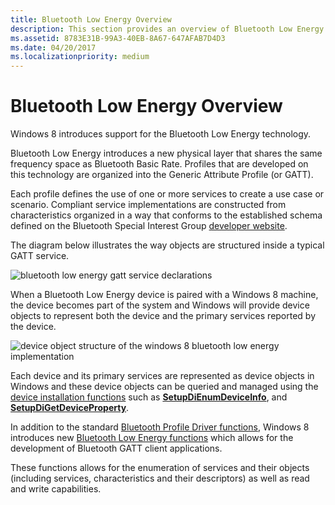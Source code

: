 ```yaml
---
title: Bluetooth Low Energy Overview
description: This section provides an overview of Bluetooth Low Energy introduced in Windows 8
ms.assetid: 8783E31B-99A3-40EB-8A67-647AFAB7D4D3
ms.date: 04/20/2017
ms.localizationpriority: medium
---
```


# Bluetooth Low Energy Overview


Windows 8 introduces support for the Bluetooth Low Energy technology.

Bluetooth Low Energy introduces a new physical layer that shares the same frequency space as Bluetooth Basic Rate. Profiles that are developed on this technology are organized into the Generic Attribute Profile (or GATT).

Each profile defines the use of one or more services to create a use case or scenario. Compliant service implementations are constructed from characteristics organized in a way that conforms to the established schema defined on the Bluetooth Special Interest Group [developer website](https://www.bluetooth.com/specifications/gatt/services/).

The diagram below illustrates the way objects are structured inside a typical GATT service.

![bluetooth low energy gatt service declarations](images/bthleservicedeclaration.png)

When a Bluetooth Low Energy device is paired with a Windows 8 machine, the device becomes part of the system and Windows will provide device objects to represent both the device and the primary services reported by the device.

![device object structure of the windows 8 bluetooth low energy implementation](images/bthlewin8supt.png)

Each device and its primary services are represented as device objects in Windows and these device objects can be queried and managed using the [device installation functions](/previous-versions/ff549791(v=vs.85)) such as [**SetupDiEnumDeviceInfo**](/windows/desktop/api/setupapi/nf-setupapi-setupdienumdeviceinfo), and [**SetupDiGetDeviceProperty**](/windows/desktop/api/setupapi/nf-setupapi-setupdigetdevicepropertyw).

In addition to the standard [Bluetooth Profile Driver functions](/windows-hardware/drivers/ddi/index), Windows 8 introduces new [Bluetooth Low Energy functions](/windows-hardware/drivers/ddi/index) which allows for the development of Bluetooth GATT client applications.

These functions allows for the enumeration of services and their objects (including services, characteristics and their descriptors) as well as read and write capabilities.

 

